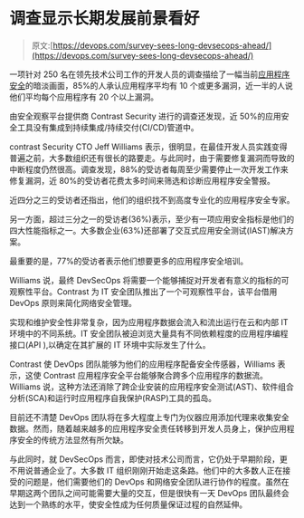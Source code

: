 # 调查显示长期发展前景看好

> 原文:[https://devops.com/survey-sees-long-devsecops-ahead/](https://devops.com/survey-sees-long-devsecops-ahead/)

一项针对 250 名在领先技术公司工作的开发人员的调查描绘了一幅当前[应用程序安全](https://devops.com/?s=application%20security)的暗淡画面，85%的人承认应用程序平均有 10 个或更多漏洞，近一半的人说他们平均每个应用程序有 20 个以上漏洞。

由安全观察平台提供商 Contrast Security 进行的调查还发现，近 50%的应用安全工具没有集成到持续集成/持续交付(CI/CD)管道中。

contrast Security CTO Jeff Williams 表示，很明显，在最佳开发人员实践变得普遍之前，大多数组织还有很长的路要走。与此同时，由于需要修复漏洞而导致的中断程度仍然很高。调查发现，88%的受访者每周至少需要停止一次开发工作来修复漏洞，近 80%的受访者花费太多时间来筛选和诊断应用程序安全警报。

近四分之三的受访者还指出，他们的组织找不到高度专业化的应用程序安全专家。

另一方面，超过三分之一的受访者(36%)表示，至少有一项应用安全指标是他们的四大性能指标之一。大多数企业(63%)还部署了交互式应用安全测试(IAST)解决方案。

最重要的是，77%的受访者表示他们想要更多的应用程序安全培训。

Williams 说，最终 DevSecOps 将需要一个能够捕捉对开发者有意义的指标的可观察性平台。Contrast 为 IT 安全团队推出了一个可观察性平台，该平台借用 DevOps 原则来简化网络安全管理。

实现和维护安全性非常复杂，因为应用程序数据会流入和流出运行在云和内部 IT 环境中的不同系统。IT 安全团队被迫浏览大量具有不同依赖程度的应用程序编程接口(API ),以确定在其扩展的 IT 环境中实际发生了什么。

Contrast 使 DevOps 团队能够为他们的应用程序配备安全传感器，Williams 表示，这使 Contrast 应用程序安全平台能够聚合跨多个应用程序的数据流。Williams 说，这种方法还消除了跨企业安装的应用程序安全测试(AST)、软件组合分析(SCA)和运行时应用程序自我保护(RASP)工具的孤岛。

目前还不清楚 DevOps 团队将在多大程度上专门为仪器应用添加代理来收集安全数据。然而，随着越来越多的应用程序安全责任转移到开发人员身上，保护应用程序安全的传统方法显然有所欠缺。

与此同时，就 DevSecOps 而言，即使对技术公司而言，它仍处于早期阶段，更不用说普通企业了。大多数 IT 组织刚刚开始走这条路。他们中的大多数人正在接受的问题是，他们需要他们的 DevOps 和网络安全团队进行协作的程度。虽然在早期这两个团队之间可能需要大量的交互，但是很快有一天 DevOps 团队最终会达到一个熟练的水平，使安全性成为任何质量保证过程的自然延伸。